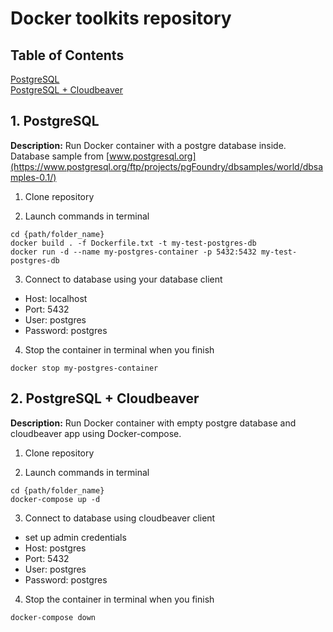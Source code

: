# Docker toolkits repository

## Table of Contents 
[PostgreSQL](#PostgreSQL)  
[PostgreSQL + Cloudbeaver](#PostgreSQL+Cloudbeaver)   

## 1. PostgreSQL 
<a name="PostgreSQL"/>

**Description:** Run Docker container with a postgre database inside. Database sample from [www.postgresql.org](https://www.postgresql.org/ftp/projects/pgFoundry/dbsamples/world/dbsamples-0.1/)

1. Clone repository 

2. Launch commands in terminal
```
cd {path/folder_name}
docker build . -f Dockerfile.txt -t my-test-postgres-db
docker run -d --name my-postgres-container -p 5432:5432 my-test-postgres-db
```
3. Connect to database using your database client

- Host: localhost
- Port: 5432
- User: postgres
- Password: postgres

4. Stop the container in terminal when you finish
```
docker stop my-postgres-container
```

## 2. PostgreSQL + Cloudbeaver 
<a name="PostgreSQL+Cloudbeaver"/> 

**Description:** Run Docker container with empty postgre database and cloudbeaver app using Docker-compose.

1. Clone repository 

2. Launch commands in terminal
```
cd {path/folder_name}
docker-compose up -d
```
3. Connect to database using cloudbeaver client

- set up admin credentials
- Host: postgres
- Port: 5432
- User: postgres
- Password: postgres

4. Stop the container in terminal when you finish
```
docker-compose down
```
